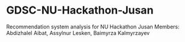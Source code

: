 # GDSC-NU-Hackathon-Jusan
Recommendation system analysis for NU Hackathon Jusan
Members: Abdizhalel Aibat, Assylnur Lesken, Baimyrza Kalmyrzayev
